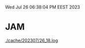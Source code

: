 Wed Jul 26 06:38:04 PM EEST 2023
# JAM
<a href='./cache/202307/26_18.log'>./cache/202307/26_18.log</a>
